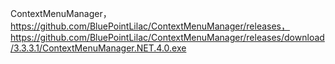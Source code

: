 ContextMenuManager，https://github.com/BluePointLilac/ContextMenuManager/releases，https://github.com/BluePointLilac/ContextMenuManager/releases/download/3.3.3.1/ContextMenuManager.NET.4.0.exe